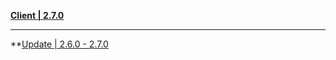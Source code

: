 **[Client | 2.7.0](https://autopatchcn.yuanshen.com/client_app/download/pc_zip/20220510122739_htkJy9BIys9tCMHu/YuanShen_2.7.0.zip)**

---

**[Update | 2.6.0 - 2.7.0](https://autopatchcn.yuanshen.com/client_app/update/hk4e_cn/18/game_2.6.0_2.7.0_hdiff_dsyhYJaEwc1SNe3p.zip)

